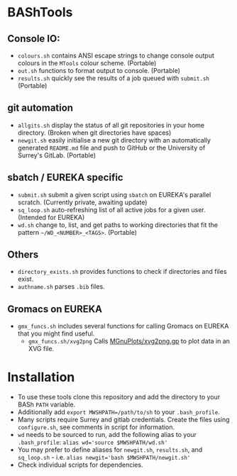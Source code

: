 # BAShTools

## Console IO:
- `colours.sh` contains ANSI escape strings to change console output colours in the `MTools` colour scheme. (Portable)
- `out.sh` functions to format output to console. (Portable)
- `results.sh` quickly see the results of a job queued with `submit.sh` (Portable)

## git automation
- `allgits.sh` display the status of all git repositories in your home directory. (Broken when git directories have spaces)
- `newgit.sh` easily initialise a new git directory with an automatically generated `README.md` file and push to GitHub or the University of Surrey's GitLab. (Portable)

## sbatch / EUREKA specific
- `submit.sh` submit a given script using `sbatch` on EUREKA's parallel scratch. (Currently private, awaiting update)
- `sq_loop.sh` auto-refreshing list of all active jobs for a given user. (Intended for EUREKA)
- `wd.sh` change to, list, and get paths to working directories that fit the pattern `~/WD_<NUMBER>_<TAGS>`. (Portable)

## Others
- `directory_exists.sh` provides functions to check if directories and files exist.
- `authname.sh` parses `.bib` files.

## Gromacs on EUREKA

- `gmx_funcs.sh` includes several functions for calling Gromacs on EUREKA that you might find useful.
    + `gmx_funcs.sh/xvg2png` Calls [MGnuPlots/xvg2png.gp](#http://www.github.com/mwinokan/MGnuPlots) to plot data in an XVG file.

# Installation

  * To use these tools clone this repository and add the directory to your BASh `PATH` variable.
  * Additionally add `export MWSHPATH=/path/to/sh` to your `.bash_profile`. 
  * Many scripts require Surrey and gitlab credentials. Create the files using `configure.sh`, see comments in script for information.
  * `wd` needs to be sourced to run, add the following alias to your `.bash_profile`: `alias wd='source $MWSHPATH/wd.sh'`
  * You may prefer to define aliases for `newgit.sh`, `results.sh`, and `sq_loop.sh` - i.e. `alias newgit='bash $MWSHPATH/newgit.sh'`
  * Check individual scripts for dependencies.